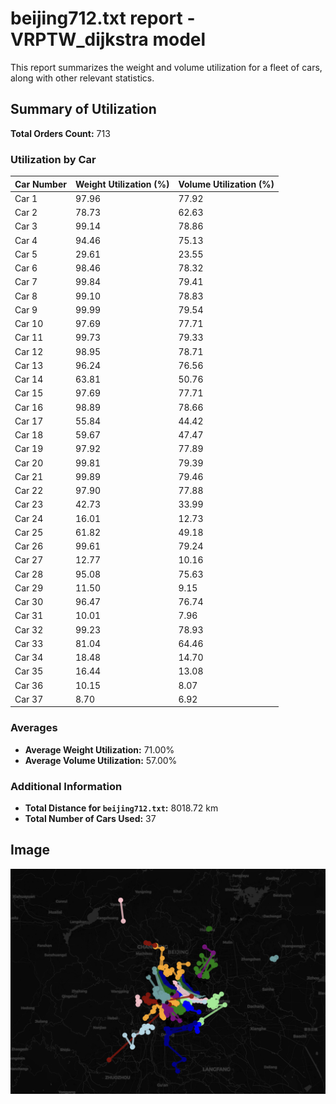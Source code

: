 # beijing712.txt report - VRPTW_dijkstra model

This report summarizes the weight and volume utilization for a fleet of cars, along with other relevant statistics.

## Summary of Utilization

**Total Orders Count:** 713

### Utilization by Car

| Car Number | Weight Utilization (%) | Volume Utilization (%) |
|------------|------------------------|------------------------|
| Car 1      | 97.96                  | 77.92                  |
| Car 2      | 78.73                  | 62.63                  |
| Car 3      | 99.14                  | 78.86                  |
| Car 4      | 94.46                  | 75.13                  |
| Car 5      | 29.61                  | 23.55                  |
| Car 6      | 98.46                  | 78.32                  |
| Car 7      | 99.84                  | 79.41                  |
| Car 8      | 99.10                  | 78.83                  |
| Car 9      | 99.99                  | 79.54                  |
| Car 10     | 97.69                  | 77.71                  |
| Car 11     | 99.73                  | 79.33                  |
| Car 12     | 98.95                  | 78.71                  |
| Car 13     | 96.24                  | 76.56                  |
| Car 14     | 63.81                  | 50.76                  |
| Car 15     | 97.69                  | 77.71                  |
| Car 16     | 98.89                  | 78.66                  |
| Car 17     | 55.84                  | 44.42                  |
| Car 18     | 59.67                  | 47.47                  |
| Car 19     | 97.92                  | 77.89                  |
| Car 20     | 99.81                  | 79.39                  |
| Car 21     | 99.89                  | 79.46                  |
| Car 22     | 97.90                  | 77.88                  |
| Car 23     | 42.73                  | 33.99                  |
| Car 24     | 16.01                  | 12.73                  |
| Car 25     | 61.82                  | 49.18                  |
| Car 26     | 99.61                  | 79.24                  |
| Car 27     | 12.77                  | 10.16                  |
| Car 28     | 95.08                  | 75.63                  |
| Car 29     | 11.50                  | 9.15                   |
| Car 30     | 96.47                  | 76.74                  |
| Car 31     | 10.01                  | 7.96                   |
| Car 32     | 99.23                  | 78.93                  |
| Car 33     | 81.04                  | 64.46                  |
| Car 34     | 18.48                  | 14.70                  |
| Car 35     | 16.44                  | 13.08                  |
| Car 36     | 10.15                  | 8.07                   |
| Car 37     | 8.70                   | 6.92                   |

### Averages

- **Average Weight Utilization:** 71.00%
- **Average Volume Utilization:** 57.00%

### Additional Information

- **Total Distance for `beijing712.txt`:** 8018.72 km
- **Total Number of Cars Used:** 37

## Image

![Transport Fleet](https://github.com/RyanLIL-XwX/VRPTW_algo/blob/main/model/dijkstra/district/route_map_beijing712.png)
